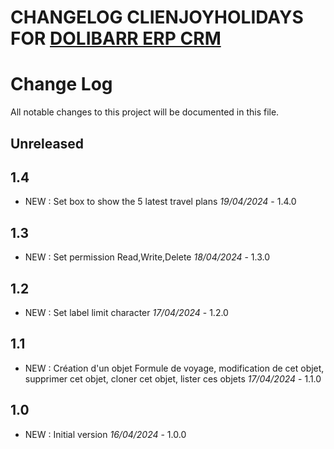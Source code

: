 # CHANGELOG CLIENJOYHOLIDAYS FOR [DOLIBARR ERP CRM](https://www.dolibarr.org)

# Change Log
All notable changes to this project will be documented in this file.

## Unreleased


## 1.4

- NEW : Set box to show the 5 latest travel plans *19/04/2024* - 1.4.0

## 1.3

- NEW : Set permission Read,Write,Delete *18/04/2024* - 1.3.0

## 1.2

- NEW : Set label limit character *17/04/2024* - 1.2.0

## 1.1

- NEW : Création d'un objet Formule de voyage, modification de cet objet, supprimer cet objet, cloner cet objet, lister ces objets *17/04/2024* - 1.1.0

## 1.0

- NEW : Initial version *16/04/2024* - 1.0.0
